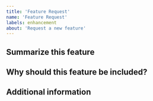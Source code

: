 ```yaml
---
title: 'Feature Request'
name: 'Feature Request'
labels: enhancement
about: 'Request a new feature'
---
```


## Summarize this feature

## Why should this feature be included?

## Additional information
